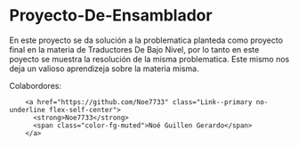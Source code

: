 # Proyecto-De-Ensamblador

En este proyecto se da solución a la problematica planteda como proyecto final en la materia de Traductores De Bajo Nivel, por lo tanto en este poyecto se muestra la resolución de la misma problematica.
Este mismo nos deja un valioso aprendizeja sobre la materia misma.

Colabordores:

        <a href="https://github.com/Noe7733" class="Link--primary no-underline flex-self-center">
          <strong>Noe7733</strong>
          <span class="color-fg-muted">Noé Guillen Gerardo</span>
        </a>
